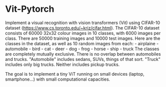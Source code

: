# Vit-Pytorch

Implement a visual recognition with vision transformers (Vit) using CIFAR-10 dataset (https://www.cs.toronto.edu/~kriz/cifar.html).
The CIFAR-10 dataset consists of 60000 32x32 colour images in 10 classes, with 6000 images per class. There are 50000 training images and 10000 test images.
Here are the classes in the dataset, as well as 10 random images from each:
    - airplaine
    - automobile
    - bird
    - cat
    - deer
    - dog
    - frog
    - horse
    - ship
    - truck
The classes are completely mutually exclusive. There is no overlap between automobiles and trucks. "Automobile" includes sedans, SUVs, things of that sort. "Truck" includes only big trucks. Neither includes pickup trucks.

The goal is to implement a tiny ViT running on small devices (laptop, smartphone...) with small computational capacities. 
